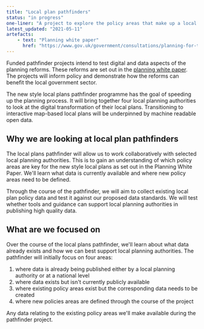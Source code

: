 ```yaml
---
title: "Local plan pathfinders"
status: "in progress"
one-liner: "A project to explore the policy areas that make up a local plan"
latest_updated: "2021-05-11"
artefacts:
    - text: "Planning white paper"
      href: "https://www.gov.uk/government/consultations/planning-for-the-future"
---
```


Funded pathfinder projects intend to test digital and data aspects of the planning reforms. These reforms are set out in the [planning white paper](https://www.gov.uk/government/consultations/planning-for-the-future). The projects will inform policy and demonstrate how the reforms can benefit the local government sector.

The new style local plans pathfinder programme has the goal of speeding up the planning process. It will bring together four local planning authorities to look at the digital transformation of their local plans. Transitioning to interactive map-based local plans will be underpinned by machine readable open data. 

## Why we are looking at local plan pathfinders

The local plans pathfinder will allow us to work collaboratively with selected local planning authorities. This is to gain an understanding of which policy areas are key for the new style local plans as set out in the Planning White Paper. We'll learn what data is currently available and where new policy areas need to be defined.

Through the course of the pathfinder, we will aim to collect existing local plan policy data and test it against our proposed data standards. We will test whether tools and guidance can support local planning authorities in publishing high quality data.

## What are we focused on

Over the course of the local plans pathfinder, we'll learn about what data already exists and how we can best support local planning authorities. The pathfinder will initially focus on four areas:

1. where data is already being published either by a local planning authority or at a national level
2. where data exists but isn't currently publicly available
3. where existing policy areas exist but the corresponding data needs to be created
4. where new policies areas are defined through the course of the project

Any data relating to the existing policy areas we'll make available during the pathfinder project.